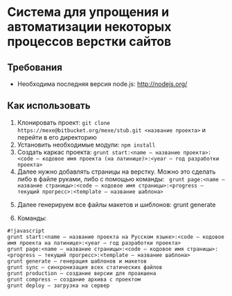 # Система для упрощения и автоматизации некоторых процессов верстки сайтов #


## Требования ##

* Необходима последняя версия node.js: http://nodejs.org/

## Как использовать ##

1. Клонировать проект: `git clone https://mexe@bitbucket.org/mexe/stub.git <название проекта>` и перейти в его директорию
2. Установить необходимые модули: `npm install`
3. Создать каркас проекта: `grunt start:<name — название проекта>:<code — кодовое имя проекта (на латинице)>:<year — год разработки проекта>`
4. Далее нужно добавлять страницы на верстку. Можно это сделать либо в файле руками, либо с помощью команды: ` grunt page:<name — название страницы>:<code — кодовое имя страницы>:<progress — текущий прогресс>:<template — название шаблона>`

5) Далее генерируем все файлы макетов и шиблонов: grunt generate

6) Команды:


```
#!javascript
grunt start:<name — название проекта на Русском языке>:<code — кодовое имя проекта на латинице>:<year — год разработки проекта>
grunt page:<name — название страницы>:<code — кодовое имя страницы>:<progress — текущий прогресс>:<template — название шаблона>
grunt generate — генерация шаблонов и макетов
grunt sync — синхронизация всех статических файлов
grunt production — создание версии для проакшена
grunt compress — создание архива с проектом
grunt deploy — загрузка на сервер

```